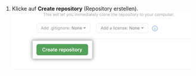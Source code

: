 1. Klicke auf **Create repository** (Repository erstellen). ![Button to create repository](/assets/images/help/repository/create-repository-button.png)
